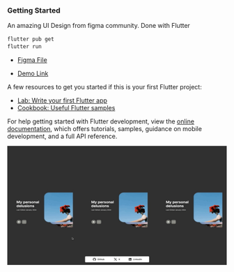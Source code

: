 ### Getting Started

An amazing UI Design from figma community. Done with Flutter

```bash
flutter pub get
flutter run
```

- [Figma File ](<https://www.figma.com/design/Uawl5uLxKbhJmSGmHX5dMs/Grid-Transition-Media-(Community)?m=auto&t=kaoSkrnlQKbI8Mol-6>)

- [Demo Link](https://flutter-gallery.netlify.app)

A few resources to get you started if this is your first Flutter project:

- [Lab: Write your first Flutter app](https://docs.flutter.dev/get-started/codelab)
- [Cookbook: Useful Flutter samples](https://docs.flutter.dev/cookbook)

For help getting started with Flutter development, view the
[online documentation](https://docs.flutter.dev/), which offers tutorials,
samples, guidance on mobile development, and a full API reference.

<img src="https://github.com/yunweneric/flutter-gallery/blob/main/gallery.gif?raw=true"/>
